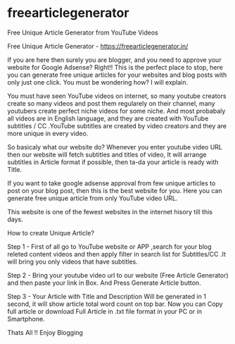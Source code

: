 # freearticlegenerator
Free Unique Article Generator from YouTube Videos

Free Unique Article Generator - https://freearticlegenerator.in/

If you are here then surely you are blogger, and you need to approve your website for Google Adsense? Right!! This is the perfect place to stop, here you can generate free unique articles for your websites and blog posts with only just one click. You must be wondering how? I will explain.


You must have seen YouTube videos on internet, so many youtube creators create so many videos and post them regularely on their channel, many youtubers create perfect niche videos for some niche. And most probabaly all videos are in English language, and they are created with YouTube subtitles / CC .YouTube subtitles are created by video creators and they are more unique in every video.


So basicaly what our website do? Whenever you enter youtube video URL then our website will fetch subtitles and titles of video, It will arrange subtitles in Article format if possible, then ta-da your article is ready with Title.


If you want to take google adsense approval from few unique articles to post on your blog post, then this is the best website for you. Here you can generate free unique article from only YouTube video URL.


This website is one of the fewest websites in the internet hisory till this days.



How to create Unique Article?

Step 1 - First of all go to YouTube website or APP ,search for your blog releted content videos and then apply filter in search list for Subtitles/CC .It will bring you only videos that have subtitles.


Step 2 - Bring your youtube video url to our website (Free Article Generator) and then paste your link in Box. And Press Generate Article button.


Step 3 - Your Article with Title and Description Will be generated in 1 second, it will show article total word count on top bar. Now you can Copy full article or download Full Article in .txt file format in your PC or in Smartphone.


Thats All !! Enjoy Blogging
